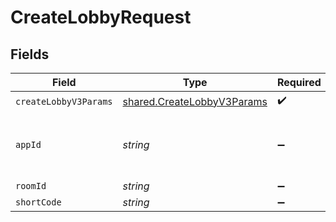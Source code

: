 # CreateLobbyRequest


## Fields

| Field                                                                    | Type                                                                     | Required                                                                 | Description                                                              | Example                                                                  |
| ------------------------------------------------------------------------ | ------------------------------------------------------------------------ | ------------------------------------------------------------------------ | ------------------------------------------------------------------------ | ------------------------------------------------------------------------ |
| `createLobbyV3Params`                                                    | [shared.CreateLobbyV3Params](../../models/shared/createlobbyv3params.md) | :heavy_check_mark:                                                       | N/A                                                                      |                                                                          |
| `appId`                                                                  | *string*                                                                 | :heavy_minus_sign:                                                       | N/A                                                                      | app-af469a92-5b45-4565-b3c4-b79878de67d2                                 |
| `roomId`                                                                 | *string*                                                                 | :heavy_minus_sign:                                                       | N/A                                                                      | 2swovpy1fnunu                                                            |
| `shortCode`                                                              | *string*                                                                 | :heavy_minus_sign:                                                       | N/A                                                                      | LFG4                                                                     |